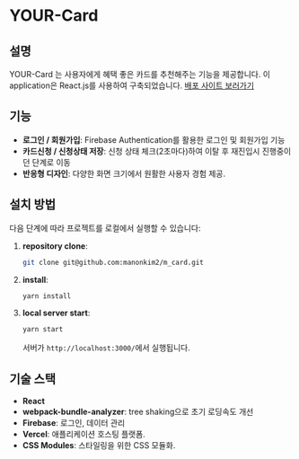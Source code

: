 # YOUR-Card

## 설명

YOUR-Card 는 사용자에게 혜택 좋은 카드를 추천해주는 기능을 제공합니다.
이 application은 React.js를 사용하여 구축되었습니다.
[배포 사이트 보러가기](https://m-card-three.vercel.app/)

## 기능

- **로그인 / 회원가입**: Firebase Authentication를 활용한 로그인 및 회원가입 기능
- **카드신청 / 신청상태 저장**: 신청 상태 체크(2초마다)하여 이탈 후 재진입시 진행중이던 단계로 이동
- **반응형 디자인**: 다양한 화면 크기에서 원활한 사용자 경험 제공.

## 설치 방법

다음 단계에 따라 프로젝트를 로컬에서 실행할 수 있습니다:

1. **repository clone**:

   ```bash
   git clone git@github.com:manonkim2/m_card.git
   ```

2. **install**:

   ```bash
   yarn install
   ```

3. **local server start**:

   ```bash
   yarn start
   ```

   서버가 `http://localhost:3000/`에서 실행됩니다.

## 기술 스택

- **React**
- **webpack-bundle-analyzer**: tree shaking으로 초기 로딩속도 개선
- **Firebase**: 로그인, 데이터 관리
- **Vercel**: 애플리케이션 호스팅 플랫폼.
- **CSS Modules**: 스타일링을 위한 CSS 모듈화.
